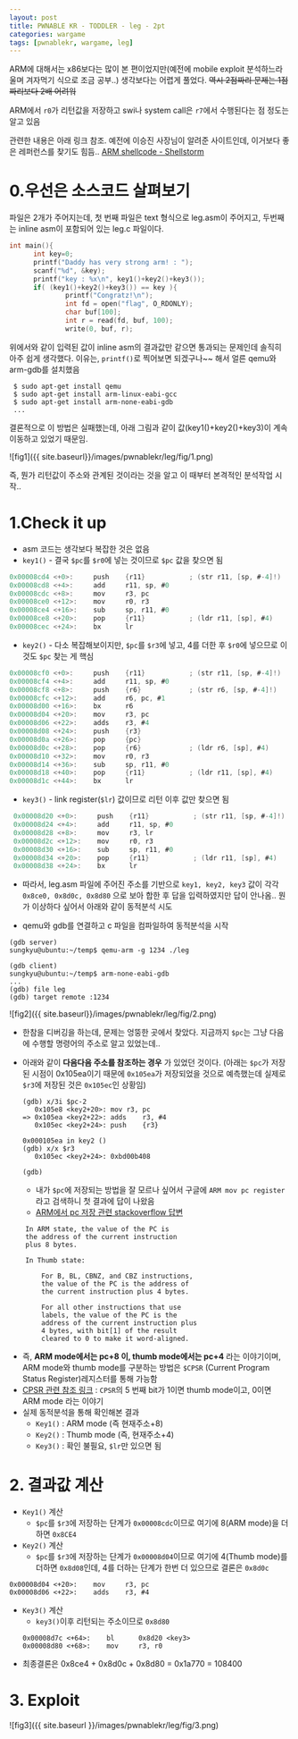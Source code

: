 ```yaml
---
layout: post
title: PWNABLE KR - TODDLER - leg - 2pt
categories: wargame
tags: [pwnablekr, wargame, leg]
---
```


ARM에 대해서는 x86보다는 많이 본 편이었지만(예전에 mobile exploit 분석하느라 울며 겨자먹기 식으로 조금 공부..) 생각보다는 어렵게 풀었다. ~~역시 2점짜리 문제는 1점짜리보다 2배 어려워~~

ARM에서 ```r0```가 리턴값을 저장하고 swi나 system call은 ```r7```에서 수행된다는 점 정도는 알고 있음

관련한 내용은 아래 링크 참조. 예전에 이승진 사장님이 알려준 사이트인데, 이거보다 좋은 레퍼런스를 찾기도 힘듬..
[ARM shellcode - Shellstorm](http://shell-storm.org/blog/Shellcode-On-ARM-Architecture/)

# 0.우선은 소스코드 살펴보기
  파일은 2개가 주어지는데, 첫 번째 파일은 text 형식으로 leg.asm이 주어지고, 두번째는 inline asm이 포함되어 있는 leg.c 파일이다.

  ```c
  int main(){
        int key=0;
        printf("Daddy has very strong arm! : ");
        scanf("%d", &key);
        printf("key : %x\n", key1()+key2()+key3());
        if( (key1()+key2()+key3()) == key ){
                printf("Congratz!\n");
                int fd = open("flag", O_RDONLY);
                char buf[100];
                int r = read(fd, buf, 100);
                write(0, buf, r);
  ```
  위에서와 같이 입력된 값이 inline asm의 결과값만 같으면 통과되는 문제인데 솔직히 아주 쉽게 생각했다. 이유는, ```printf()```로 찍어보면 되겠구나~~ 해서 얼른 qemu와 arm-gdb를 설치했음

  ```
   $ sudo apt-get install qemu
   $ sudo apt-get install arm-linux-eabi-gcc
   $ sudo apt-get install arm-none-eabi-gdb
   ...
  ```

  결론적으로 이 방법은 실패했는데, 아래 그림과 같이 값(key1()+key2()+key3)이 계속 이동하고 있었기 때문임.

  ![fig1]({{ site.baseurl}}/images/pwnablekr/leg/fig/1.png)

  즉, 뭔가 리턴값이 주소와 관계된 것이라는 것을 알고 이 때부터 본격적인 분석작업 시작..

# 1.Check it up

  * asm 코드는 생각보다 복잡한 것은 없음
  * ```key1()``` - 결국 ```$pc```를 ```$r0```에 넣는 것이므로 ```$pc``` 값을 찾으면 됨
  ```c
  0x00008cd4 <+0>:     push    {r11}           ; (str r11, [sp, #-4]!)
0x00008cd8 <+4>:     add     r11, sp, #0
0x00008cdc <+8>:     mov     r3, pc
0x00008ce0 <+12>:    mov     r0, r3
0x00008ce4 <+16>:    sub     sp, r11, #0
0x00008ce8 <+20>:    pop     {r11}           ; (ldr r11, [sp], #4)
0x00008cec <+24>:    bx      lr
  ```

  * ```key2()``` - 다소 복잡해보이지만, ```$pc```를 ```$r3```에 넣고, 4를 더한 후 ```$r0```에 넣으므로 이것도 ```$pc``` 찾는 게 핵심
  ```c
  0x00008cf0 <+0>:     push    {r11}           ; (str r11, [sp, #-4]!)
0x00008cf4 <+4>:     add     r11, sp, #0
0x00008cf8 <+8>:     push    {r6}            ; (str r6, [sp, #-4]!)
0x00008cfc <+12>:    add     r6, pc, #1
0x00008d00 <+16>:    bx      r6
0x00008d04 <+20>:    mov     r3, pc
0x00008d06 <+22>:    adds    r3, #4
0x00008d08 <+24>:    push    {r3}
0x00008d0a <+26>:    pop     {pc}
0x00008d0c <+28>:    pop     {r6}            ; (ldr r6, [sp], #4)
0x00008d10 <+32>:    mov     r0, r3
0x00008d14 <+36>:    sub     sp, r11, #0
0x00008d18 <+40>:    pop     {r11}           ; (ldr r11, [sp], #4)
0x00008d1c <+44>:    bx      lr
  ```

  * ```key3()``` - link register(```$lr```) 값이므로 리턴 이후 값만 찾으면 됨
  ```c
   0x00008d20 <+0>:     push    {r11}           ; (str r11, [sp, #-4]!)
   0x00008d24 <+4>:     add     r11, sp, #0
   0x00008d28 <+8>:     mov     r3, lr
   0x00008d2c <+12>:    mov     r0, r3
   0x00008d30 <+16>:    sub     sp, r11, #0
   0x00008d34 <+20>:    pop     {r11}           ; (ldr r11, [sp], #4)
   0x00008d38 <+24>:    bx      lr
   ```

  * 따라서, leg.asm 파일에 주어진 주소를 기반으로 ```key1, key2, key3``` 값이 각각 ```0x8ce0, 0x8d0c, 0x8d80``` 으로 보아 합한 후 답을 입력하였지만 답이 안나옴.. 뭔가 이상하다 싶어서 아래와 같이 동적분석 시도

  * qemu와 gdb를 연결하고 c 파일을 컴파일하여 동적분석을 시작

  ```
  (gdb server)
  sungkyu@ubuntu:~/temp$ qemu-arm -g 1234 ./leg
  ```
  ```
  (gdb client)
  sungkyu@ubuntu:~/temp$ arm-none-eabi-gdb
  ...
  (gdb) file leg
  (gdb) target remote :1234
  ```

![fig2]({{ site.baseurl}}/images/pwnablekr/leg/fig/2.png)

* 한참을 디버깅을 하는데, 문제는 엉뚱한 곳에서 찾았다. 지금까지 ```$pc```는 그냥 다음에 수행할 명령어의 주소로 알고 있었는데..
* 아래와 같이 **다음다음 주소를 참조하는 경우** 가 있었던 것이다. (아래는 ```$pc```가 저장된 시점이 0x105ea이기 때문에 ```0x105ea```가 저장되었을 것으로 예측했는데 실제로 ```$r3```에 저장된 것은 ```0x105ec```인 상황임)

  ```
  (gdb) x/3i $pc-2
     0x105e8 <key2+20>:	mov	r3, pc
  => 0x105ea <key2+22>:	adds	r3, #4
     0x105ec <key2+24>:	push	{r3}

  0x000105ea in key2 ()
  (gdb) x/x $r3
     0x105ec <key2+24>:	0xbd00b408

  (gdb)

  ```

  * 내가 ```$pc```에 저장되는 방법을 잘 모르나 싶어서 구글에 ```ARM mov pc register```라고 검색하니 첫 결과에 답이 나왔음
  * [ARM에서 pc 저장 관련 stackoverflow 답변](https://stackoverflow.com/questions/24091566/why-does-the-arm-pc-register-point-to-the-instruction-after-the-next-one-to-be-e)

```
    In ARM state, the value of the PC is
    the address of the current instruction
    plus 8 bytes.

    In Thumb state:

        For B, BL, CBNZ, and CBZ instructions,
        the value of the PC is the address of
        the current instruction plus 4 bytes.

        For all other instructions that use
        labels, the value of the PC is the
        address of the current instruction plus
        4 bytes, with bit[1] of the result
        cleared to 0 to make it word-aligned.

```

  * 즉, **ARM mode에서는 pc+8 이, thumb mode에서는 pc+4** 라는 이야기이며, ARM mode와 thumb mode를 구분하는 방법은 ```$CPSR``` (Current Program Status Register)레지스터를 통해 가능함
  * [CPSR 관련 참조 링크](http://recipes.egloos.com/5032032) :  ```CPSR```의 5 번째 bit가 1이면 thumb mode이고, 0이면 ARM mode 라는 이야기
  * 실제 동적분석을 통해 확인해본 결과
    - ```Key1()``` : ARM mode (즉 현재주소+8)
    - ```Key2()``` : Thumb mode (즉, 현재주소+4)
    - ```Key3()``` : 확인 불필요, ```$lr```만 있으면 됨

# 2. 결과값 계산

  + ```Key1()``` 계산
    - ```$pc```를 ```$r3```에 저장하는 단계가 ```0x00008cdc```이므로 여기에 8(ARM mode)을 더하면 ```0x8CE4```
  + ```Key2()``` 계산
     - ```$pc```를 ```$r3```에 저장하는 단계가 ```0x00008d04```이므로 여기에 4(Thumb mode)를 더하면 ```0x8d08```인데, 4를 더하는 단계가 한번 더 있으므로 결론은 ```0x8d0c```
   ```
   0x00008d04 <+20>:    mov     r3, pc
   0x00008d06 <+22>:    adds    r3, #4
   ```
  + ```Key3()``` 계산
    - ```key3()```이후 리턴되는 주소이므로 ```0x8d80```
    ```
    0x00008d7c <+64>:    bl      0x8d20 <key3>
    0x00008d80 <+68>:    mov     r3, r0
    ```

  * 최종결론은 0x8ce4 + 0x8d0c + 0x8d80 = 0x1a770 = 108400

# 3. Exploit
  ![fig3]({{ site.baseurl }}/images/pwnablekr/leg/fig/3.png)
